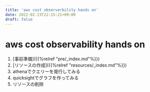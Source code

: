 ```yaml
---
title: 'aws cost observerbility hands on'
date: 2022-02-23T22:15:21+09:00
draft: false
---
```


# aws cost observability hands on

1. [事前準備]({{%relref "pre/_index.md"%}})
2. [リソースの作成]({{%relref "resources/_index.md"%}})
3. athenaでクエリーを発行してみる
4. quicksightでグラフを作ってみる
5. リソースの削除